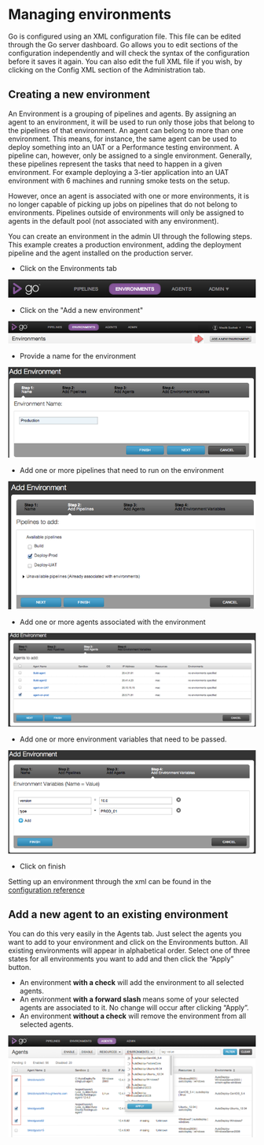 # Managing environments

Go is configured using an XML configuration file. This file can be edited through the Go server dashboard. Go allows you to edit sections of the configuration independently and will check the syntax of the configuration before it saves it again. You can also edit the full XML file if you wish, by clicking on the Config XML section of the Administration tab.

## Creating a new environment

An Environment is a grouping of pipelines and agents. By assigning an agent to an environment, it will be used to run only those jobs that belong to the pipelines of that environment. An agent can belong to more than one environment. This means, for instance, the same agent can be used to deploy something into an UAT or a Performance testing environment. A pipeline can, however, only be assigned to a single environment. Generally, these pipelines represent the tasks that need to happen in a given environment. For example deploying a 3-tier application into an UAT environment with 6 machines and running smoke tests on the setup.

However, once an agent is associated with one or more environments, it is no longer capable of picking up jobs on pipelines that do not belong to environments. Pipelines outside of environments will only be assigned to agents in the default pool (not associated with any environment).

You can create an environment in the admin UI through the following steps. This example creates a production environment, adding the deployment pipeline and the agent installed on the production server.

-   Click on the Environments tab

![](../resources/images/cruise/topnav_environments.png)

-   Click on the "Add a new environment"

![](../resources/images/cruise/env_click_new.png)

-   Provide a name for the environment

![](../resources/images/cruise/env_name.png)

-   Add one or more pipelines that need to run on the environment

![](../resources/images/cruise/env_pipelines.png)

-   Add one or more agents associated with the environment

![](../resources/images/cruise/env_agents.png)

-   Add one or more environment variables that need to be passed.

![](../resources/images/cruise/env_env_variables.png)

-   Click on finish

Setting up an environment through the xml can be found in the [configuration reference](configuration_reference.html#-environments-)

## Add a new agent to an existing environment

You can do this very easily in the Agents tab. Just select the agents you want to add to your environment and click on the Environments button. All existing environments will appear in alphabetical order. Select one of three states for all environments you want to add and then click the “Apply” button.

-   An environment **with a check** will add the environment to all selected agents.
-   An environment **with a forward slash** means some of your selected agents are associated to it. No change will occur after clicking “Apply”.
-   An environment **without a check** will remove the environment from all selected agents.

![](../resources/images/cruise/associate_agent_environment.png)